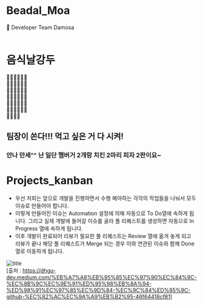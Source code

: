 # Beadal_Moa
:hamburger: Developer Team Damosa
<br>
<br>

# 음식날강두
🍕🍔🍟🌭🍿🧂 </br>
🥓🥚🥯🥨🥐🍞 </br>
🧈🥞🧇🍳🥖🧀 </br>
🥗🥙🥪🌮🌯🥫 </br>
🍱🥠🥡🥟🍠🥩 </br>
🍗🍖🍘🍙🍚🍛 </br>
🍜🦪🍣🍤 </br>

## 팀장이 쏜다!!! 먹고 싶은 거 다 시켜!
### 안나 만세^^ 난 일단 햄버거 2개랑 치킨 2마리 피자 2판이요~

# Projects_kanban
- 우선 저희는 앞으로 개발을 진행하면서 수행 해야하는 각각의 작업들을 나눠서 모두 이슈로 만들어야 합니다. 
- 이렇게 만들어진 이슈는 Automation 설정에 의해 자동으로 To Do열에 속하게 됩니다.
그리고 실제 개발에 들어갈 이슈를 골라 풀 리퀘스트를 생성하면 자동으로 In Progress 열에 속하게 됩니다.
- 이후 개발이 완료되어 리뷰가 필요한 풀 리퀘스트는 Review 열에 옮겨 놓게 되고 리뷰가 끝나 해당 풀 리퀘스트가 Merge 되는 경우 이와 연관된 이슈와 함께 Done 열로 이동하게 됩니다.

![title](https://miro.medium.com/max/1400/1*VWdrBFzL7Ocu5L_ZAi1VcA.gif)   
[출처 : https://dhgu-dev.medium.com/%EB%A7%A8%EB%95%85%EC%97%90%EC%84%9C-%EC%8B%9C%EC%9E%91%ED%95%98%EB%8A%94-%ED%98%91%EC%97%85%EC%9D%84-%EC%9C%84%ED%95%9C-github-%EC%82%AC%EC%9A%A9%EB%B2%95-46f64418cf81]
